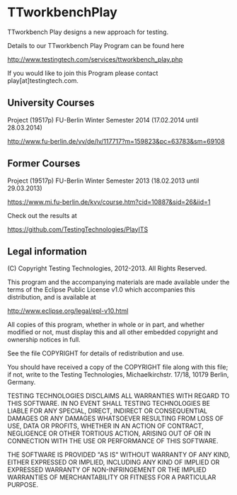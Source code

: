 TTworkbenchPlay
===============

TTworkbench Play designs a new approach for testing.


Details to our TTworkbench Play Program can be found here

http://www.testingtech.com/services/ttworkbench_play.php

If you would like to join this Program please contact play[at]testingtech.com.


University Courses
------------------

Project (19517p) FU-Berlin Winter Semester 2014 (17.02.2014 until 28.03.2014)

http://www.fu-berlin.de/vv/de/lv/117717?m=159823&pc=63783&sm=69108

Former Courses
------------------

Project (19517p) FU-Berlin Winter Semester 2013 (18.02.2013 until 29.03.2013)

https://www.mi.fu-berlin.de/kvv/course.htm?cid=10887&sid=26&iid=1

Check out the results at

https://github.com/TestingTechnologies/PlayITS


Legal information
-----------------

(C) Copyright Testing Technologies, 2012-2013. All Rights Reserved.

This program and the accompanying materials are made available under the terms of the Eclipse Public License v1.0 which accompanies this distribution, and is available at

http://www.eclipse.org/legal/epl-v10.html

All copies of this program, whether in whole or in part, and whether modified or not, must display this and all other embedded copyright and ownership notices in full.

See the file COPYRIGHT for details of redistribution and use.

You should have received a copy of the COPYRIGHT file along with this file; if not, write to the Testing Technologies, Michaelkirchstr. 17/18, 10179 Berlin, Germany.

TESTING TECHNOLOGIES DISCLAIMS ALL WARRANTIES WITH REGARD TO THIS SOFTWARE. IN NO EVENT SHALL TESTING TECHNOLOGIES BE LIABLE FOR ANY SPECIAL, DIRECT, INDIRECT OR CONSEQUENTIAL DAMAGES OR ANY DAMAGES WHATSOEVER RESULTING FROM LOSS OF USE, DATA OR PROFITS, WHETHER IN AN ACTION OF CONTRACT, NEGLIGENCE OR OTHER TORTIOUS ACTION, ARISING OUT OF OR IN CONNECTION WITH THE USE OR PERFORMANCE OF THIS SOFTWARE.

THE SOFTWARE IS PROVIDED "AS IS" WITHOUT WARRANTY OF ANY KIND, EITHER EXPRESSED OR IMPLIED, INCLUDING ANY KIND OF IMPLIED OR EXPRESSED WARRANTY OF NON-INFRINGEMENT OR THE IMPLIED WARRANTIES OF MERCHANTABILITY OR FITNESS FOR A PARTICULAR PURPOSE.
